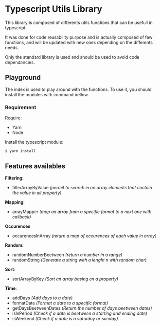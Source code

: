# Typescript Utils Library

This library is composed of differents utils functions that can be usefull in typescript.

It was done for code reusability purpose and is actually composed of few functions, and will be updated with new ones depending on the differents needs.

Only the standard library is used and should be used to avoid code dependancies.


## Playground

The index is used to play around with the functions.
To use it, you should install the modules with command bellow.

### Requirement

Require:
- Yarn
- Node

Install the typescript module:
```bash
$ yarn install
```

## Features availables

**Filtering**:
- filterArrayByValue *(permit to search in an array elements that contain the value in all property)*

**Mapping**:
- arrayMapper *(map an array from a specific format to a next one with callback)*

**Occurences**:
- occurencesInArray *(return a map of occurences of each value in array)*

**Random**:
- randomNumberBeetween *(return a number in a range)*
- randomString *(Generate a string with a lenght n with random char)*

**Sort**:
- sortArrayByKey *(Sort an array basing on a property)*

**Time**:
- addDays  *(Add days to a date)*
- formatDate *(Format a date to a specific format)*
- getDaysBeetweenDates *(Return the number of days beetween dates)*
- isInPeriod *(Check if a date is beetween a starting and ending date)*
- isWeekend *(Check if a date is a saturday or sunday)*
